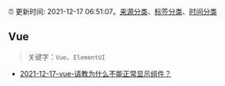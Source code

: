 :alarm_clock: 更新时间: 2021-12-17 06:51:07。[来源分类](../README.md)、[标签分类](../TAGS.md)、[时间分类](../TIMELINE.md)

## Vue


> 关键字：`Vue`、`ElementUI`



- [2021-12-17-vue-请教为什么不能正常显示组件？](https://www.v2ex.com/t/822767) 